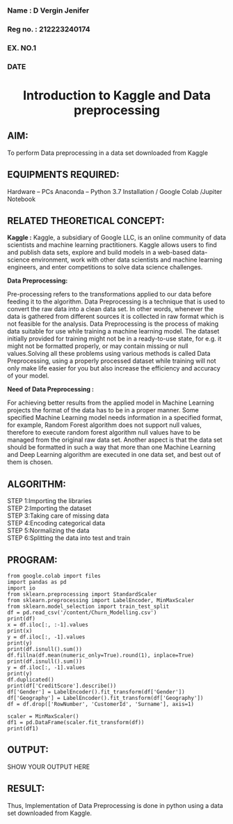 <H3>Name : D Vergin Jenifer</H3>
<H3>Reg no. : 212223240174</H3>
<H3>EX. NO.1</H3>
<H3>DATE</H3>
<H1 ALIGN =CENTER> Introduction to Kaggle and Data preprocessing</H1>

## AIM:

To perform Data preprocessing in a data set downloaded from Kaggle

## EQUIPMENTS REQUIRED:
Hardware – PCs
Anaconda – Python 3.7 Installation / Google Colab /Jupiter Notebook

## RELATED THEORETICAL CONCEPT:

**Kaggle :**
Kaggle, a subsidiary of Google LLC, is an online community of data scientists and machine learning practitioners. Kaggle allows users to find and publish data sets, explore and build models in a web-based data-science environment, work with other data scientists and machine learning engineers, and enter competitions to solve data science challenges.

**Data Preprocessing:**

Pre-processing refers to the transformations applied to our data before feeding it to the algorithm. Data Preprocessing is a technique that is used to convert the raw data into a clean data set. In other words, whenever the data is gathered from different sources it is collected in raw format which is not feasible for the analysis.
Data Preprocessing is the process of making data suitable for use while training a machine learning model. The dataset initially provided for training might not be in a ready-to-use state, for e.g. it might not be formatted properly, or may contain missing or null values.Solving all these problems using various methods is called Data Preprocessing, using a properly processed dataset while training will not only make life easier for you but also increase the efficiency and accuracy of your model.

**Need of Data Preprocessing :**

For achieving better results from the applied model in Machine Learning projects the format of the data has to be in a proper manner. Some specified Machine Learning model needs information in a specified format, for example, Random Forest algorithm does not support null values, therefore to execute random forest algorithm null values have to be managed from the original raw data set.
Another aspect is that the data set should be formatted in such a way that more than one Machine Learning and Deep Learning algorithm are executed in one data set, and best out of them is chosen.


## ALGORITHM:
STEP 1:Importing the libraries<BR>
STEP 2:Importing the dataset<BR>
STEP 3:Taking care of missing data<BR>
STEP 4:Encoding categorical data<BR>
STEP 5:Normalizing the data<BR>
STEP 6:Splitting the data into test and train<BR>

##  PROGRAM:
```
from google.colab import files
import pandas as pd
import io
from sklearn.preprocessing import StandardScaler
from sklearn.preprocessing import LabelEncoder, MinMaxScaler
from sklearn.model_selection import train_test_split
df = pd.read_csv('/content/Churn_Modelling.csv')
print(df)
x = df.iloc[:, :-1].values
print(x)
y = df.iloc[:, -1].values
print(y)
print(df.isnull().sum())
df.fillna(df.mean(numeric_only=True).round(1), inplace=True)
print(df.isnull().sum())
y = df.iloc[:, -1].values
print(y)
df.duplicated()
print(df['CreditScore'].describe())
df['Gender'] = LabelEncoder().fit_transform(df['Gender'])
df['Geography'] = LabelEncoder().fit_transform(df['Geography'])
df = df.drop(['RowNumber', 'CustomerId', 'Surname'], axis=1)

scaler = MinMaxScaler()
df1 = pd.DataFrame(scaler.fit_transform(df))
print(df1)
```

## OUTPUT:
SHOW YOUR OUTPUT HERE


## RESULT:
Thus, Implementation of Data Preprocessing is done in python  using a data set downloaded from Kaggle.


